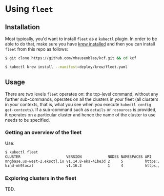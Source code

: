 # Using `fleet`

## Installation

Most typically, you'd want to install `fleet` as a `kubectl` plugin.
In order to be able to do that, make sure you have [krew installed](https://github.com/kubernetes-sigs/krew/#installation) and then you can install `fleet` from this repo as follows:

```sh
$ git clone https://github.com/mhausenblas/kcf.git && cd kcf

$ kubectl krew install --manifest=deploy/krew/fleet.yaml
```

## Usage

There are two levels `fleet` operates on: the top-level command, without any 
further sub-commands, operates on all the clusters in your fleet 
(all clusters in your contexts, that is, what you see when you execute 
`kubectl config get-contexts`). If a sub-command such as `details` or `resources` 
is provided, it operates on a particular cluster and hence the name of the 
cluster to use needs to be specified.

### Getting an overview of the fleet

Use:

```sh
$ kubectl fleet
CLUSTER                     VERSION            NODES NAMESPACES API
mngbase.us-west-2.eksctl.io v1.14.8-eks-41be3d 2     5          https://123456789ABCDEF.gr7.us-west-2.eks.amazonaws.com
kind-mh9local               v1.16.3            1     4          https://127.0.0.1:58836
```

### Exploring clusters in the fleet

TBD.


